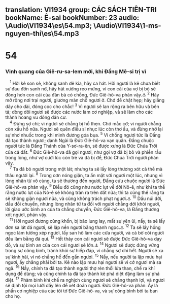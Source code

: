 translation: VI1934
group: CÁC SÁCH TIÊN-TRI
bookName: Ê-sai 
bookNumber: 23
audio: \Audio\VI1934\es\54.mp3; \Audio\VI1934\1-ms-nguyen-thi\es\54.mp3
-------

<div class="title"><h1>54</h1><h3>Vinh quang của Giê-ru-sa-lem mới, khi Đấng Mê-si trị vì</h3></div>
<span class="verse es_54_1"> <sup>1</sup> Hỡi kẻ son sẻ, không sanh đẻ kia, hãy ca hát. Hỡi ngươi là kẻ chưa biết sự đau đớn sanh nở, hãy hát xướng reo mừng, vì con cái của vợ bị bỏ sẽ đông hơn con cái của đàn bà có chồng, Đức Giê-hô-va phán vậy.<a data-toggle="tooltip" data-placement="bottom" title="Ga 4:27">⚓</a></span>
<span class="verse es_54_2"><sup>2</sup> Hãy mở rộng nơi trại ngươi, giương màn chỗ ngươi ở. Chớ để chật hẹp; hãy giăng dây cho dài, đóng cọc cho chắc! </span>
<span class="verse es_54_3"><sup>3</sup> Vì ngươi sẽ lan rộng ra bên hữu và bên tả; dòng dõi ngươi sẽ được các nước làm cơ nghiệp, và sẽ làm cho các thành hoang vu đông dân cư. <br/></span>
<span class="verse es_54_4"> <sup>4</sup> Đừng sợ chi; vì ngươi sẽ chẳng bị hổ thẹn. Chớ mắc cỡ; vì ngươi chẳng còn xấu hổ nữa. Ngươi sẽ quên điều sỉ nhục lúc còn thơ ấu, và đừng nhớ lại sự nhơ nhuốc trong khi mình đương góa bụa. </span>
<span class="verse es_54_5"><sup>5</sup> Vì chồng ngươi tức là Đấng đã tạo thành ngươi; danh Ngài là Đức Giê-hô-va vạn quân. Đấng chuộc ngươi tức là Đấng Thánh của Y-sơ-ra-ên, sẽ được xưng là Đức Chúa Trời của cả đất. </span>
<span class="verse es_54_6"><sup>6</sup> Đức Giê-hô-va đã gọi ngươi, như gọi vợ đã bị bỏ và phiền rầu trong lòng, như vợ cưới lúc còn trẻ và đã bị để, Đức Chúa Trời ngươi phán vậy. <br/></span>
<span class="verse es_54_7"> <sup>7</sup> Ta đã bỏ ngươi trong một lát; nhưng ta sẽ lấy lòng thương xót cả thể mà thâu ngươi lại. </span>
<span class="verse es_54_8"><sup>8</sup> Trong cơn nóng giận, ta ẩn mặt với ngươi một lúc, nhưng vì lòng nhân từ vô cùng, ta sẽ thương đến ngươi, Đấng cứu chuộc ngươi là Đức Giê-hô-va phán vậy. </span>
<span class="verse es_54_9"><sup>9</sup> Điều đó cũng như nước lụt về đời Nô-ê, như khi ta thề rằng nước lụt của Nô-ê sẽ không tràn ra trên đất nữa; thì ta cũng thề rằng ta sẽ không giận ngươi nữa, và cũng không trách phạt ngươi.<a data-toggle="tooltip" data-placement="bottom" title="Sa 9:8-17">⚓</a></span>
<span class="verse es_54_10"><sup>10</sup> Dầu núi dời, dầu đồi chuyển, nhưng lòng nhân từ ta đối với ngươi chẳng dời khỏi ngươi, lời giao ước bình an của ta chẳng chuyển, Đức Giê-hô-va, là Đấng thương xót ngươi, phán vậy. <br/></span>
<span class="verse es_54_11"> <sup>11</sup> Hỡi ngươi đương cùng khốn, bị bão lung lay, mất sự yên ủi, nầy, ta sẽ lấy đơn sa lát đá ngươi, sẽ lập nền ngươi bằng thanh ngọc.<a data-toggle="tooltip" data-placement="bottom" title="Kh 21:18-21">⚓</a></span>
<span class="verse es_54_12"><sup>12</sup> Ta sẽ lấy hồng ngọc làm tường xép ngươi, lấy san hô làm các cửa ngươi, và cả bờ cõi ngươi đều làm bằng đá quí. </span>
<span class="verse es_54_13"><sup>13</sup> Hết thảy con cái ngươi sẽ được Đức Giê-hô-va dạy dỗ, và sự bình an của con cái ngươi sẽ lớn.<a data-toggle="tooltip" data-placement="bottom" title="Gi 6:45">⚓</a></span>
<span class="verse es_54_14"><sup>14</sup> Ngươi sẽ được đứng vững trong sự công bình, tránh khỏi sự hiếp đáp, vì chẳng sợ chi hết. Ngươi sẽ xa sự kinh hãi, vì nó chẳng hề đến gần ngươi. </span>
<span class="verse es_54_15"><sup>15</sup> Nầy, nếu người ta lập mưu hại ngươi, ấy chẳng phải bởi ta. Kẻ nào lập mưu hại ngươi sẽ vì cớ ngươi mà sa ngã. </span>
<span class="verse es_54_16"><sup>16</sup> Nầy, chính ta đã tạo thành người thợ rèn thổi lửa than, chế ra khí dụng để dùng; và cũng chính ta đã tạo thành kẻ phá diệt đặng làm sự phá diệt. </span>
<span class="verse es_54_17"><sup>17</sup> Phàm binh khí chế ra nghịch cùng ngươi sẽ chẳng thạnh lợi, và ngươi sẽ định tội mọi lưỡi dấy lên để xét đoán ngươi. Đức Giê-hô-va phán: Ấy là phần cơ nghiệp của các tôi tớ Đức Giê-hô-va, và sự công bình bởi ta ban cho họ. <br/></span>
